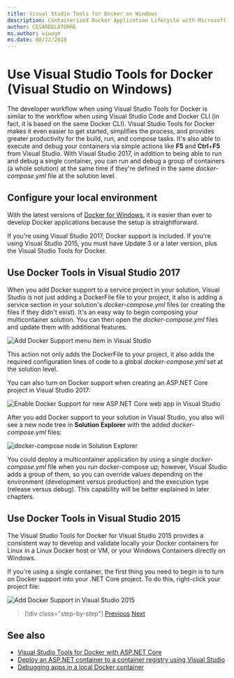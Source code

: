 ```yaml
---
title: Visual Studio Tools for Docker on Windows
description: Containerized Docker Application Lifecycle with Microsoft Platform and Tools
author: CESARDELATORRE
ms.author: wiwagn
ms.date: 08/22/2018
---
```

# Use Visual Studio Tools for Docker (Visual Studio on Windows)

The developer workflow when using Visual Studio Tools for Docker is similar to the workflow when using Visual Studio Code and Docker CLI (in fact, it is based on the same Docker CLI). Visual Studio Tools for Docker makes it even easier to get started, simplifies the process, and provides greater productivity for the build, run, and compose tasks. It's also able to execute and debug your containers via simple actions like **F5** and **Ctrl**+**F5** from Visual Studio. With Visual Studio 2017, in addition to being able to run and debug a single container, you can run and debug a group of containers (a whole solution) at the same time if they're defined in the same *docker-compose.yml* file at the solution level.

## Configure your local environment

With the latest versions of [Docker for Windows](https://docs.docker.com/docker-for-windows/), it is easier than ever to develop Docker applications because the setup is straightforward.

If you're using Visual Studio 2017, Docker support is included. If you're using Visual Studio 2015, you must have Update 3 or a later version, plus the Visual Studio Tools for Docker.

## Use Docker Tools in Visual Studio 2017

When you add Docker support to a service project in your solution, Visual Studio is not just adding a DockerFile file to your project, it also is adding a service section in your solution's *docker-compose.yml* files (or creating the files if they didn't exist). It's an easy way to begin composing your multicontainer solution. You can then open the *docker-compose.yml* files and update them with additional features.

![Add Docker Support menu item in Visual Studio](./media/image32.png)

This action not only adds the DockerFile to your project, it also adds the required configuration lines of code to a global *docker-compose.yml* set at the solution level.

You can also turn on Docker support when creating an ASP.NET Core project in Visual Studio 2017:

![Enable Docker Support for new ASP.NET Core web app in Visual Studio](./media/image33.png)

After you add Docker support to your solution in Visual Studio, you also will see a new node tree in **Solution Explorer** with the added *docker-compose.yml* files:

![docker-compose node in Solution Explorer](./media/image34.PNG)

You could deploy a multicontainer application by using a single *docker-compose.yml* file when you run docker-compose up; however, Visual Studio adds a group of them, so you can override values depending on the environment (development versus production) and the execution type (release versus debug). This capability will be better explained in later chapters.

## Use Docker Tools in Visual Studio 2015

The Visual Studio Tools for Docker for Visual Studio 2015 provides a consistent way to develop and validate locally your Docker containers for Linux in a Linux Docker host or VM, or your Windows Containers directly on Windows.

If you're using a single container, the first thing you need to begin is to turn on Docker support into your .NET Core project. To do this, right-click your project file:

![Add Docker Support in Visual Studio 2015](./media/image31.png)

>[!div class="step-by-step"]
[Previous](docker-apps-inner-loop-workflow.md)
[Next](set-up-windows-containers-with-powershell.md)

## See also

- [Visual Studio Tools for Docker with ASP.NET Core](/aspnet/core/host-and-deploy/docker/visual-studio-tools-for-docker)
- [Deploy an ASP.NET container to a container registry using Visual Studio](/azure/vs-azure-tools-docker-hosting-web-apps-in-docker)
- [Debugging apps in a local Docker container](/azure/vs-azure-tools-docker-edit-and-refresh)